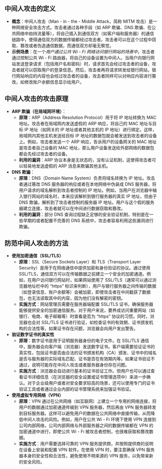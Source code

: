 ## 中间人攻击的定义
    
- **概念**：中间人攻击（Man - in - the - Middle Attack，简称 MITM 攻击）是一种网络安全攻击方式。攻击者通过各种手段（如 ARP 欺骗、DNS 欺骗、在公共网络中劫持流量等），将自己插入到通信双方（如客户端和服务器）的通信链路中，使得通信双方的数据传输都经过攻击者。攻击者可以在这个过程中窃取、篡改或者伪造通信数据，而通信双方却毫无察觉。
- **示例场景**：在一个*用户通过公共 Wi - Fi 网络访问银行网站的场景中*，攻击者通过控制公共 Wi - Fi 路由器，将自己的设备设置为中间人。当用户向银行网站发送登录请求（包括用户名和密码）时，请求首先会经过攻击者的设备，攻击者就可以窃取用户的登录信息。然后，攻击者再将请求转发给银行网站，银行网站响应的内容也会经过攻击者的设备，攻击者同样可以对响应内容进行篡改，如修改账户余额信息显示给用户。

## 中间人攻击的攻击原理
    
- **ARP 欺骗（在局域网环境）**：
	- **原理**：ARP（Address Resolution Protocol）用于将 IP 地址转换为 MAC 地址。攻击者在局域网内发送虚假的 ARP 响应，将自己的 MAC 地址与目标 IP 地址（如网关的 IP 地址或者其他主机的 IP 地址）进行绑定。这样，局域网内其他主机发送给目标 IP 地址的数据包就会被发送到攻击者的设备上。例如，攻击者发送一个 ARP 响应，告诉用户的设备网关的 MAC 地址是攻击者自己设备的 MAC 地址，那么用户设备发送给外部网络的数据包都会先经过攻击者的设备。
	- **利用的漏洞**：ARP 协议本身是无状态的，没有认证机制，这使得攻击者可以轻易地发送虚假的 ARP 消息来欺骗其他主机。
- **DNS 欺骗**：
	- **原理**：DNS（Domain Name System）负责将域名转换为 IP 地址。攻击者通过篡改 DNS 服务器的响应或者在本地网络中伪装成 DNS 服务器，将用户请求的域名解析到攻击者控制的 IP 地址。例如，当用户在浏览器中输入银行网站的域名时，本来应该解析到银行服务器的真实 IP 地址，但由于 DNS 欺骗，解析到了攻击者控制的服务器 IP 地址。用户与这个假的服务器建立连接，攻击者就可以在中间进行数据窃取和篡改。
	- **利用的漏洞**：部分 DNS 查询过程缺乏足够的安全验证机制，特别是在一些早期的或者配置不完善的 DNS 系统中，攻击者容易利用这些漏洞进行欺骗。

## 防范中间人攻击的方法
    
- **使用加密通信（SSL/TLS）**
	- **原理**：SSL（Secure Sockets Layer）和 TLS（Transport Layer Security）是用于在网络通信中提供加密和身份验证的协议。通过使用 SSL/TLS，通信双方可以在传输数据之前建立一个安全的加密通道。例如，在用户访问银行网站时，如果网站使用了 SSL/TLS（通常可以通过浏览器地址栏中的 “https” 标识来判断），用户与银行服务器之间传输的数据（如登录信息、账户余额等）会被加密，即使攻击者在中间截获了数据包，也无法读取其中的内容，因为他们没有解密的密钥。
	- **实施方式**：网站管理员需要在服务器端配置 SSL/TLS 证书，确保服务器能够提供安全的加密通信服务。对于用户来说，要养成访问重要网站（如银行、电商、电子邮箱等）时查看是否为 “https” 协议的习惯。同时，浏览器也会对 SSL/TLS 证书进行验证，如检查证书的有效期、证书颁发机构的合法性等，如果证书存在问题，浏览器会向用户发出警告。
- **验证数字证书的真实性**
	- **原理**：数字证书是用于证明服务器身份的电子文件。在 SSL/TLS 通信中，服务器会向客户端（浏览器）发送数字证书。客户端需要验证证书的真实性，包括证书是否由合法的证书颁发机构（CA）颁发、证书中的域名是否与服务器的实际域名匹配、证书是否在有效期内等。如果证书验证不通过，说明可能存在中间人攻击或者服务器身份存在问题。
	- **实施方式**：浏览器会自动进行基本的证书验证工作。但用户也可以通过查看证书详细信息（在浏览器的安全设置或证书管理选项中）来进一步确认。对于企业级用户或者对安全要求较高的场景，还可以使用专门的证书验证工具或者通过企业内部的证书管理系统来加强证书验证。
- **使用虚拟专用网络（VPN）**
	- **原理**：VPN 通过在公共网络（如互联网）上建立一个专用的网络连接，将用户的数据通过加密通道传输到 VPN 服务器，然后再由 VPN 服务器转发到目标服务器。这样可以避免用户的数据在公共网络中直接传输，从而降低中间人攻击的风险。例如，用户在公共 Wi - Fi 环境下使用 VPN 连接到公司内部网络，公司内部网络与外部服务器之间的数据传输都在 VPN 的加密通道中进行，即使公共 Wi - Fi 被攻击者控制，也很难获取和篡改数据。
	- **实施方式**：用户需要选择可靠的 VPN 服务提供商，并按照提供商的说明在设备上安装和配置 VPN 软件。在使用 VPN 时，要注意确保 VPN 服务器本身的安全性和合法性，避免使用不明来源的 VPN 服务，以免带来新的安全风险。